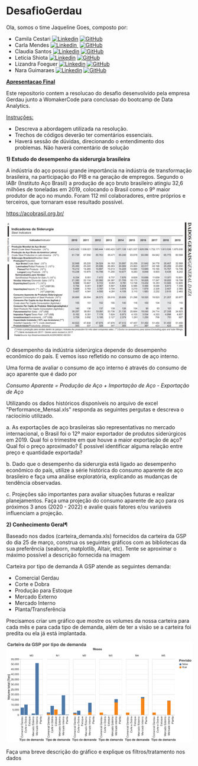 # DesafioGerdau

Ola, somos o time Jaqueline Goes, composto por:

- Camila Cestari [![Linkedin](https://i.stack.imgur.com/gVE0j.png)](https://www.linkedin.com/in/camilacc/)&nbsp;[![GitHub](https://i.stack.imgur.com/tskMh.png) ](https://github.com/ariadne-thread)
- Carla Mendes [![Linkedin](https://i.stack.imgur.com/gVE0j.png) ](br.linkedin.com/in/carlamendescms)&nbsp;[![GitHub](https://i.stack.imgur.com/tskMh.png) ](https://github.com/carlamendescms)
- Claudia Santos [![Linkedin](https://i.stack.imgur.com/gVE0j.png)](https://www.linkedin.com/in/claudia-santos13/)&nbsp;[![GitHub](https://i.stack.imgur.com/tskMh.png)](https://github.com/clau-santos)
- Leticia Shiota [![Linkedin](https://i.stack.imgur.com/gVE0j.png)](https://www.linkedin.com/in/leticia-shiota-36597954/)&nbsp;[![GitHub](https://i.stack.imgur.com/tskMh.png)](https://github.com/leshiota)
- Lizandra Foeguer [![Linkedin](https://i.stack.imgur.com/gVE0j.png)](https://www.linkedin.com/in/lizandrabf/)&nbsp;[![GitHub](https://i.stack.imgur.com/tskMh.png)](https://github.com/lizandrabf)
- Nara Guimaraes [![Linkedin](https://i.stack.imgur.com/gVE0j.png)](https://www.linkedin.com/in/nara-guimaraes)&nbsp;[![GitHub](https://i.stack.imgur.com/tskMh.png)](https://github.com/NaraGuimma)

<b>[Apresentacao Final](https://www.thinglink.com/video/1576741800243101697)</b>

Este repositorio contem a resolucao do desafio desenvolvido pela empresa Gerdau junto a WomakerCode para conclusao do bootcamp de Data Analytics.

<u>Instruções:</u>

- Descreva a abordagem utilizada na resolução.
- Trechos de códigos deverão ter comentários essenciais.
- Haverá sessão de dúvidas, direcionando o entendimento dos problemas. Não haverá comentário de solução

<b>1) Estudo do desempenho da siderurgia brasileira</b>

A indústria do aço possui grande importância na indústria de transformação brasileira, na participação do PIB e na geração de empregos. Segundo o IABr (Instituto Aço Brasil) a produção de aço bruto brasileiro atingiu 32,6 milhões de toneladas em 2019, colocando o Brasil como o 9º maior produtor de aço no mundo. Foram 112 mil colaboradores, entre próprios e terceiros, que tornaram esse resultado possível.

https://acobrasil.org.br/

![plot](./imagens/tabela_1.png)

O desempenho da indústria siderúrgica depende do desempenho econômico do país. E vemos isso refletido no consumo de aço interno.

Uma forma de avaliar o consumo de aço interno é através do consumo de aço aparente que é dado por

<i>Consumo Aparente = Produção de Aço + Importação de Aço - Exportação de Aço</i>

Utilizando os dados históricos disponíveis no arquivo de excel "Performance_Mensal.xls" responda as seguintes pergutas e descreva o raciocínio utilizado.

a. As exportações de aço brasileiras são representativas no mercado internacional, o Brasil foi o 12º maior exportador de produtos siderúrgicos em 2019. Qual foi o trimestre em que houve a maior exportação de aço? Qual foi o preço aproximado? É possivel identificar alguma relação entre preço e quantidade exportada?

b. Dado que o desempenho da siderurgia está ligado ao desempenho econômico do país, utilize a série histórica do consumo aparente de aço brasileiro e faça uma análise exploratória, explicando as mudanças de tendência observadas.

c. Projeções são importantes para avaliar situações futuras e realizar planejamentos. Faça uma projeção do consumo aparente de aço para os próximos 3 anos (2020 - 2022) e avalie quais fatores e/ou variáveis influenciam a projeção.

<b>2) Conhecimento Geral¶</b>

Baseado nos dados (carteira_demanda.xls) fornecidos da carteira da GSP do dia 25 de março, construa os seguintes gráficos com as bibliotecas da sua preferência (seaborn, matplotlib, Altair, etc). Tente se aproximar o máximo possível a descrição fornecida na imagem

Carteira por tipo de demanda
A GSP atende as seguintes demanda:

- Comercial Gerdau
- Corte e Dobra
- Produção para Estoque
- Mercado Externo
- Mercado Interno
- Planta/Transferência

Precisamos criar um gráfico que mostre os volumes da nossa carteira para cada mês e para cada tipo de demanda, além de ter a visão se a carteira foi predita ou ela já está implantada.

![plot](./imagens/grafico_1.png)

Faça uma breve descrição do gráfico e explique os filtros/tratamento nos dados
